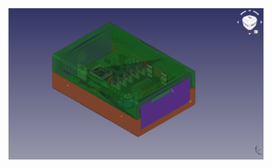 ![render.png](https://github.com/panovvv/esp8266-lighting-controllers/raw/master/esp12_rgbcct_led_strip_controller/pcb/renders/13_enclosure_front.png)